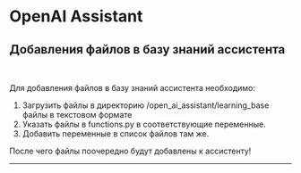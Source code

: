# OpenAI Assistant

## Добавления файлов в базу знаний ассистента

<br />

Для добавления файлов в базу знаний ассистента необходимо:
1. Загрузить файлы в директорию /open_ai_assistant/learning_base файлы в текстовом формате
2. Указать файлы в functions.py в соответствующие переменные.
3. Добавить переменные в список файлов там же.

После чего файлы поочередно будут добавлены к ассистенту!

---

